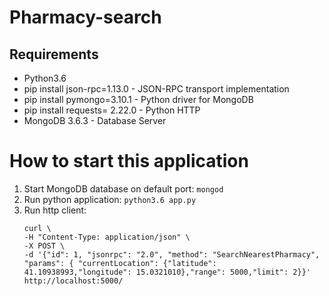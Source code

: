 # Pharmacy-search

## Requirements
* Python3.6
* pip install json-rpc=1.13.0 - JSON-RPC transport implementation
* pip install pymongo=3.10.1 - Python driver for MongoDB
* pip install requests= 2.22.0 - Python HTTP
* MongoDB 3.6.3 - Database Server

# How to start this application
1. Start MongoDB database on default port: `mongod`
1. Run python application: `python3.6 app.py`
1. Run http client:
    ```
    curl \
    -H "Content-Type: application/json" \
    -X POST \
    -d '{"id": 1, "jsonrpc": "2.0", "method": "SearchNearestPharmacy", "params": { "currentLocation": {"latitude": 41.10938993,"longitude": 15.0321010},"range": 5000,"limit": 2}}' http://localhost:5000/
    ```
